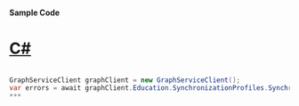 #### Sample Code
# [C#](#tab/c-sharp)

```C#

GraphServiceClient graphClient = new GraphServiceClient();
var errors = await graphClient.Education.SynchronizationProfiles.SynchronizationProfiles.Errors.Request().GetAsync();
*** 

```